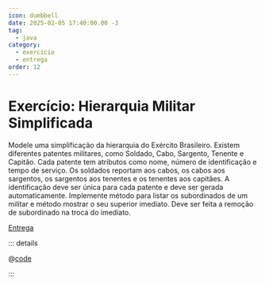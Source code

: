 ```yaml
---
icon: dumbbell
date: 2025-02-05 17:40:00.00 -3
tag:
  - java
category:
  - exercicio
  - entrega
order: 12
---
```


# Exercício: Hierarquia Militar Simplificada

Modele uma simplificação da hierarquia do Exército Brasileiro. Existem diferentes patentes militares, como Soldado, Cabo, Sargento, Tenente e Capitão. Cada patente tem atributos como nome, número de identificação e tempo de serviço. Os soldados reportam aos cabos, os cabos aos sargentos, os sargentos aos tenentes e os tenentes aos capitães. A identificação deve ser única para cada patente e deve ser gerada automaticamente. Implemente método para listar os subordinados de um militar e método mostrar o seu superior imediato. Deve ser feita a  remoção de subordinado na troca do imediato.
   
[Entrega](https://classroom.github.com/a/8icZff1l)

   
     
   
   ::: details 
   
   @[code](../code/exercicioExercito/App.java)
   <codapi-snippet sandbox="java" editor="basic"></codapi-snippet>

   ::: 
  
   